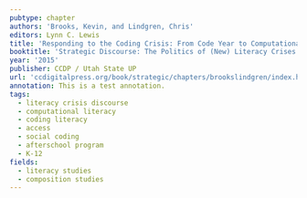 ```yaml
---
pubtype: chapter
authors: 'Brooks, Kevin, and Lindgren, Chris'
editors: Lynn C. Lewis
title: 'Responding to the Coding Crisis: From Code Year to Computational Literacy'
booktitle: 'Strategic Discourse: The Politics of (New) Literacy Crises'
year: '2015'
publisher: CCDP / Utah State UP
url: 'ccdigitalpress.org/book/strategic/chapters/brookslindgren/index.html'
annotation: This is a test annotation.
tags:
  - literacy crisis discourse
  - computational literacy
  - coding literacy
  - access
  - social coding
  - afterschool program
  - K-12
fields:
  - literacy studies
  - composition studies
---
```

